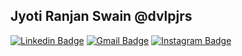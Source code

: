 ## Jyoti Ranjan Swain @dvlpjrs

[![Linkedin Badge](https://img.shields.io/badge/-LinkedIn-blue?style=flat-square&logo=Linkedin&logoColor=white&link=https://www.linkedin.com/in/dvlpjrs)](https://www.linkedin.com/in/dvlpjrs/) 
[![Gmail Badge](https://img.shields.io/badge/Gmail-d14836?style=flat-square&logo=Gmail&logoColor=white&link=mailto:jrs@dvlpjrs.me)](mailto:jrs@dvlpjrs.me) 
[![Instagram Badge](https://img.shields.io/badge/Instagram-1877f2?style=flat-square&logo=instagram&logoColor=white&link=https://www.instagram.com/jrs.codes/)](https://www.instagram.com/jrs.codes/) 
